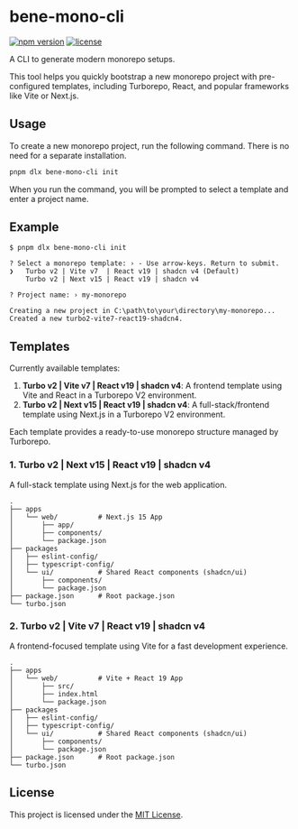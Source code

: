 # bene-mono-cli

[![npm version](https://img.shields.io/npm/v/bene-mono-cli.svg)](https://www.npmjs.com/package/bene-mono-cli)
[![license](https://img.shields.io/npm/l/bene-mono-cli.svg)](https://github.com/ailnk0/bene-mono/blob/main/LICENSE)

A CLI to generate modern monorepo setups.

This tool helps you quickly bootstrap a new monorepo project with pre-configured templates, including Turborepo, React, and popular frameworks like Vite or Next.js.

## Usage

To create a new monorepo project, run the following command. There is no need for a separate installation.

```bash
pnpm dlx bene-mono-cli init
```

When you run the command, you will be prompted to select a template and enter a project name.

## Example

```
$ pnpm dlx bene-mono-cli init

? Select a monorepo template: › - Use arrow-keys. Return to submit.
❯   Turbo v2 | Vite v7  | React v19 | shadcn v4 (Default)
    Turbo v2 | Next v15 | React v19 | shadcn v4

? Project name: › my-monorepo

Creating a new project in C:\path\to\your\directory\my-monorepo...
Created a new turbo2-vite7-react19-shadcn4.
```

## Templates

Currently available templates:

1.  **Turbo v2 | Vite v7 | React v19 | shadcn v4**: A frontend template using Vite and React in a Turborepo V2 environment.
2.  **Turbo v2 | Next v15 | React v19 | shadcn v4**: A full-stack/frontend template using Next.js in a Turborepo V2 environment.

Each template provides a ready-to-use monorepo structure managed by Turborepo.

### 1. Turbo v2 | Next v15 | React v19 | shadcn v4

A full-stack template using Next.js for the web application.

```
.
├── apps
│   └── web/          # Next.js 15 App
│       ├── app/
│       ├── components/
│       └── package.json
├── packages
│   ├── eslint-config/
│   ├── typescript-config/
│   └── ui/           # Shared React components (shadcn/ui)
│       ├── components/
│       └── package.json
├── package.json      # Root package.json
└── turbo.json
```

### 2. Turbo v2 | Vite v7 | React v19 | shadcn v4

A frontend-focused template using Vite for a fast development experience.

```
.
├── apps
│   └── web/          # Vite + React 19 App
│       ├── src/
│       ├── index.html
│       └── package.json
├── packages
│   ├── eslint-config/
│   ├── typescript-config/
│   └── ui/           # Shared React components (shadcn/ui)
│       ├── components/
│       └── package.json
├── package.json      # Root package.json
└── turbo.json
```

## License

This project is licensed under the [MIT License](https://github.com/ailnk0/bene-mono/blob/main/LICENSE).
